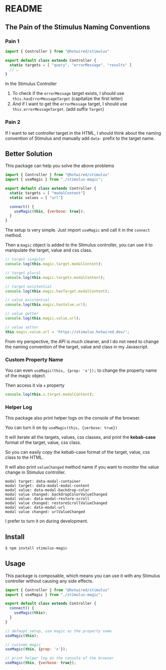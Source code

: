 # README

## The Pain of the Stimulus Naming Conventions

### Pain 1

```js
import { Controller } from "@hotwired/stimulus"

export default class extends Controller {
  static targets = [ "query", "errorMessage", "results" ]
  // …
}
```

In the Stimulus Controller

1. To check if the `errorMessage` target exists, I should use `this.hasErrorMessageTarget` (capitalize the first letter)
2. And if I want to get the `errorMessage` target, I should use `this.errorMessageTarget`. (add suffix `Target`)

### Pain 2

If I want to set controller target in the HTML, I should think about the naming convention of Stimulus and manually add `data-` prefix to the target name.

## Better Solution

This package can help you solve the above problems

```js
import { Controller } from "@hotwired/stimulus"
import { useMagic } from "./stimulus-magic";

export default class extends Controller {
  static targets = [ "modalContent"]
  static values = [ "url"]

  connect() {
    useMagic(this, {verbose: true});
  }
}
```

The setup is very simple. Just import `useMagic` and call it in the `connect` method. 

Then a `magic` object is added to the Stimulus controller, you can use it to manipulate the target, value and css class.

```js
// target singular 
console.log(this.magic.target.modalContent);

// target plural
console.log(this.magic.targets.modalContent);

// target existential
console.log(this.magic.hasTarget.modalContent);

// value existential
console.log(this.magic.hasValue.url);

// value getter
console.log(this.magic.value.url);

// value setter
this.magic.value.url = 'https://stimulus.hotwired.dev/';
```

From my perspective, the API is much cleaner, and I do not need to change the naming convention of the target, value and class in my Javascript.

### Custom Property Name

You can even `useMagic(this, {prop: 'x'});` to change the property name of the magic object.

Then access it via `x` property

```js
console.log(this.x.target.modalContent);
```

### Helper Log

This package also print helper logs on the console of the browser. 

You can turn it on by `useMagic(this, {verbose: true})`

It will iterate all the targets, values, css classes, and print the **kebab-case** format of the target, value, css class.

So you can easily copy the kebab-case format of the target, value, css class to the HTML.

It will also print `valueChanged` method name if you want to monitor the value change in Stimulus controller.

```
modal target: data-modal-container
modal target: data-modal-modal-content
modal value: data-modal-backdrop-color
modal value changed: backdropColorValueChanged
modal value: data-modal-restore-scroll
modal value changed: restoreScrollValueChanged
modal value: data-modal-url
modal value changed: urlValueChanged
```

I prefer to turn it on during development.

## Install

```bash
$ npm install stimulus-magic
```

## Usage

This package is composable, which means you can use it with any Stimulus controller without causing any side effects.

```js
import { Controller } from "@hotwired/stimulus"
import { useMagic } from "./stimulus-magic";

export default class extends Controller {
  connect() {
    useMagic(this);
  }
}
```

```js
// defaupt setup, use magic as the property name
useMagic(this);

// custome magic
useMagic(this, {prop: 'x'});

// print helper log on the console of the browser
useMagic(this, {verbose: true});
```
